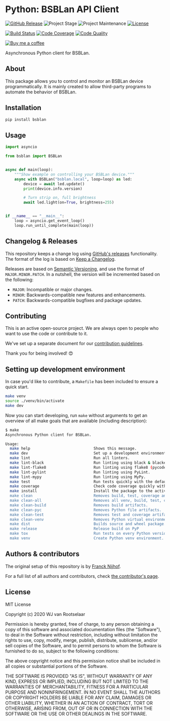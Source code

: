 # Python: BSBLan API Client

[![GitHub Release][releases-shield]][releases]
![Project Stage][project-stage-shield]
![Project Maintenance][maintenance-shield]
[![License][license-shield]](LICENSE.md)

[![Build Status][build-shield]][build]
[![Code Coverage][codecov-shield]][codecov]
[![Code Quality][code-quality-shield]][code-quality]

[![Buy me a coffee][buymeacoffee-shield]][buymeacoffee]

Asynchronous Python client for BSBLan.

## About

This package allows you to control and monitor an BSBLan device
programmatically. It is mainly created to allow third-party programs to automate
the behavior of BSBLan.

## Installation

```bash
pip install bsblan
```

## Usage

```python
import asyncio

from bsblan import BSBLan


async def main(loop):
    """Show example on controlling your BSBLan device."""
    async with BSBLan("bsblan.local", loop=loop) as led:
        device = await led.update()
        print(device.info.version)

        # Turn strip on, full brightness
        await led.light(on=True, brightness=255)


if __name__ == "__main__":
    loop = asyncio.get_event_loop()
    loop.run_until_complete(main(loop))
```

## Changelog & Releases

This repository keeps a change log using [GitHub's releases][releases]
functionality. The format of the log is based on
[Keep a Changelog][keepchangelog].

Releases are based on [Semantic Versioning][semver], and use the format
of ``MAJOR.MINOR.PATCH``. In a nutshell, the version will be incremented
based on the following:

- ``MAJOR``: Incompatible or major changes.
- ``MINOR``: Backwards-compatible new features and enhancements.
- ``PATCH``: Backwards-compatible bugfixes and package updates.

## Contributing

This is an active open-source project. We are always open to people who want to
use the code or contribute to it.

We've set up a separate document for our
[contribution guidelines](CONTRIBUTING.md).

Thank you for being involved! :heart_eyes:

## Setting up development environment

In case you'd like to contribute, a `Makefile` has been included to ensure a
quick start.

```bash
make venv
source ./venv/bin/activate
make dev
```

Now you can start developing, run `make` without arguments to get an overview
of all make goals that are available (including description):

```bash
$ make
Asynchronous Python client for BSBLan.

Usage:
  make help                            Shows this message.
  make dev                             Set up a development environment.
  make lint                            Run all linters.
  make lint-black                      Run linting using black & blacken-docs.
  make lint-flake8                     Run linting using flake8 (pycodestyle/pydocstyle).
  make lint-pylint                     Run linting using PyLint.
  make lint-mypy                       Run linting using MyPy.
  make test                            Run tests quickly with the default Python.
  make coverage                        Check code coverage quickly with the default Python.
  make install                         Install the package to the active Python's site-packages.
  make clean                           Removes build, test, coverage and Python artifacts.
  make clean-all                       Removes all venv, build, test, coverage and Python artifacts.
  make clean-build                     Removes build artifacts.
  make clean-pyc                       Removes Python file artifacts.
  make clean-test                      Removes test and coverage artifacts.
  make clean-venv                      Removes Python virtual environment artifacts.
  make dist                            Builds source and wheel package.
  make release                         Release build on PyP
  make tox                             Run tests on every Python version with tox.
  make venv                            Create Python venv environment.
```

## Authors & contributors

The original setup of this repository is by [Franck Nijhof][frenck].

For a full list of all authors and contributors,
check [the contributor's page][contributors].

## License

MIT License

Copyright (c) 2020 WJ van Rootselaar

Permission is hereby granted, free of charge, to any person obtaining a copy
of this software and associated documentation files (the "Software"), to deal
in the Software without restriction, including without limitation the rights
to use, copy, modify, merge, publish, distribute, sublicense, and/or sell
copies of the Software, and to permit persons to whom the Software is
furnished to do so, subject to the following conditions:

The above copyright notice and this permission notice shall be included in all
copies or substantial portions of the Software.

THE SOFTWARE IS PROVIDED "AS IS", WITHOUT WARRANTY OF ANY KIND, EXPRESS OR
IMPLIED, INCLUDING BUT NOT LIMITED TO THE WARRANTIES OF MERCHANTABILITY,
FITNESS FOR A PARTICULAR PURPOSE AND NONINFRINGEMENT. IN NO EVENT SHALL THE
AUTHORS OR COPYRIGHT HOLDERS BE LIABLE FOR ANY CLAIM, DAMAGES OR OTHER
LIABILITY, WHETHER IN AN ACTION OF CONTRACT, TORT OR OTHERWISE, ARISING FROM,
OUT OF OR IN CONNECTION WITH THE SOFTWARE OR THE USE OR OTHER DEALINGS IN THE
SOFTWARE.

[build-shield]: https://github.com/liudger/python-bsblan/workflows/Continuous%20Integration/badge.svg
[build]: https://github.com/liudger/python-bsblan/actions
[buymeacoffee-shield]: https://www.buymeacoffee.com/assets/img/guidelines/download-assets-sm-2.svg
[buymeacoffee]: https://www.buymeacoffee.com/liudger
[code-quality-shield]: https://img.shields.io/lgtm/grade/python/g/liudger/python-bsblan.svg?logo=lgtm&logoWidth=18
[code-quality]: https://lgtm.com/projects/g/liudger/python-bsblan/context:python
[codecov-shield]: https://codecov.io/gh/liudger/python-bsblan/branch/master/graph/badge.svg
[codecov]: https://codecov.io/gh/liudger/python-bsblan
[contributors]: https://github.com/liudger/python-bsblan/graphs/contributors
[liudger]: https://github.com/liudger
[frenck]: https://github.com/frenck
[keepchangelog]: http://keepachangelog.com/en/1.0.0/
[license-shield]: https://img.shields.io/github/license/liudger/python-bsblan.svg
[maintenance-shield]: https://img.shields.io/maintenance/yes/2019.svg

[project-stage-shield]: https://img.shields.io/badge/project%20stage-experimental-yellow.svg
[releases-shield]: https://img.shields.io/github/release/liudger/python-bsblan.svg
[releases]: https://github.com/liudger/python-bsblan/releases
[semver]: http://semver.org/spec/v2.0.0.html
